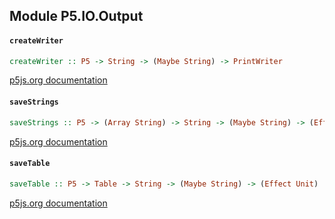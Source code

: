 ## Module P5.IO.Output

#### `createWriter`

``` purescript
createWriter :: P5 -> String -> (Maybe String) -> PrintWriter
```

[p5js.org documentation](https://p5js.org/reference/#/p5/createWriter)

#### `saveStrings`

``` purescript
saveStrings :: P5 -> (Array String) -> String -> (Maybe String) -> (Effect Unit)
```

[p5js.org documentation](https://p5js.org/reference/#/p5/saveStrings)

#### `saveTable`

``` purescript
saveTable :: P5 -> Table -> String -> (Maybe String) -> (Effect Unit)
```

[p5js.org documentation](https://p5js.org/reference/#/p5/saveTable)



